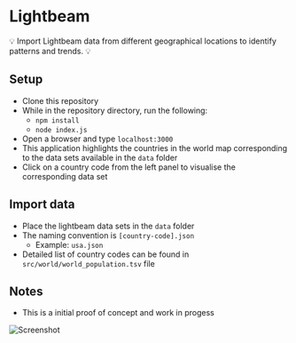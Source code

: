 # Lightbeam

💡 Import Lightbeam data from different geographical locations to identify patterns and trends. 💡

## Setup

- Clone this repository
- While in the repository directory, run the following:
  - `npm install`
  - `node index.js`
- Open a browser and type `localhost:3000`
- This application highlights the countries in the world map corresponding to the data sets available in the `data` folder
- Click on a country code from the left panel to visualise the corresponding data set

## Import data

- Place the lightbeam data sets in the `data` folder
- The naming convention is `[country-code].json`
  - Example: `usa.json`
- Detailed list of country codes can be found in `src/world/world_population.tsv` file

## Notes

- This is a initial proof of concept and work in progess

![Screenshot]('docs/import.gif')

